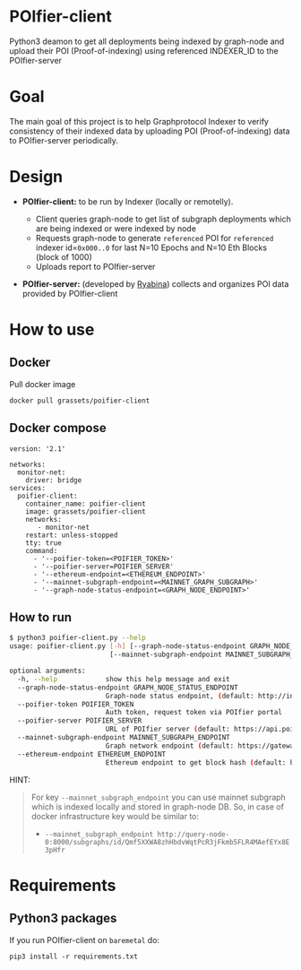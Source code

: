 # POIfier-client

Python3 deamon to get all deployments being indexed by graph-node and upload their POI (Proof-of-indexing) using referenced INDEXER_ID to the POIfier-server

# Goal

The main goal of this project is to help Graphprotocol Indexer to verify consistency of their indexed data by uploading POI (Proof-of-indexing) data to POIfier-server periodically.

# Design

* **POIfier-client:** to be run by Indexer (locally or remotelly).
  * Client queries graph-node to get list of subgraph deployments which are being indexed or were indexed by node
  * Requests graph-node to generate `referenced` POI for `referenced` indexer id=`0x000..0` for last N=10 Epochs and N=10 Eth Blocks (block of 1000)
  * Uploads report to POIfier-server

* **POIfier-server:** (developed by [Ryabina](https://github.com/Ryabina-io)) collects and organizes POI data provided by POIfier-client 


# How to use

## Docker

Pull docker image

`docker pull grassets/poifier-client`


## Docker compose

```
version: '2.1'

networks:
  monitor-net:
    driver: bridge
services:
  poifier-client:
    container_name: poifier-client
    image: grassets/poifier-client
    networks:
       - monitor-net
    restart: unless-stopped
    tty: true
    command:
      - '--poifier-token=<POIFIER_TOKEN>'
      - '--poifier-server=POIFIER_SERVER'
      - '--ethereum-endpoint=<ETHEREUM_ENDPOINT>'
      - '--mainnet-subgraph-endpoint=<MAINNET_GRAPH_SUBGRAPH>'
      - '--graph-node-status-endpoint=<GRAPH_NODE_ENDPOINT>'

```

## How to run

```bash
$ python3 poifier-client.py --help
usage: poifier-client.py [-h] [--graph-node-status-endpoint GRAPH_NODE_STATUS_ENDPOINT] --poifier-token POIFIER_TOKEN [--poifier-server POIFIER_SERVER]
                         [--mainnet-subgraph-endpoint MAINNET_SUBGRAPH_ENDPOINT] [--ethereum-endpoint ETHEREUM_ENDPOINT]

optional arguments:
  -h, --help            show this help message and exit
  --graph-node-status-endpoint GRAPH_NODE_STATUS_ENDPOINT
                        Graph-node status endpoint, (default: http://index-node-0:8030/graphql)
  --poifier-token POIFIER_TOKEN
                        Auth token, request token via POIfier portal
  --poifier-server POIFIER_SERVER
                        URL of POIfier server (default: https://api.poifier.io)
  --mainnet-subgraph-endpoint MAINNET_SUBGRAPH_ENDPOINT
                        Graph network endpoint (default: https://gateway.network.thegraph.com/network)
  --ethereum-endpoint ETHEREUM_ENDPOINT
                        Ethereum endpoint to get block hash (default: https://eth-mainnet.alchemyapi.io/v2/demo)
```

HINT:
> For key `--mainnet_subgraph_endpoint` you can use mainnet subgraph which is indexed locally and stored in graph-node DB.
> So, in case of docker infrastructure key would be similar to:
> * `--mainnet_subgraph_endpoint http://query-node-0:8000/subgraphs/id/Qmf5XXWA8zhHbdvWqtPcR3jFkmb5FLR4MAefEYx8E3pHfr`


# Requirements

## Python3 packages

If you run POIfier-client on `baremetal` do:

```pip3 install -r requirements.txt```

